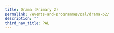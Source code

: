 ```yaml
---
title: Drama (Primary 2)
permalink: /events-and-programmes/pal/drama-p2/
description: ""
third_nav_title: PAL
---
```

